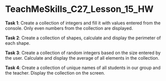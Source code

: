 # TeachMeSkills_C27_Lesson_15_HW

**Task 1**: Create a collection of integers and fill it with values entered from the console. Only even numbers from the collection are displayed.

**Task 2**: Create a collection of shapes, calculate and display the perimeter of each shape.

**Task 3**: Create a collection of random integers based on the size entered by the user. Calculate and display the average of all elements in the collection.

**Task 4**: Create a collection of unique names of all students in our group and the teacher. Display the collection on the screen.

